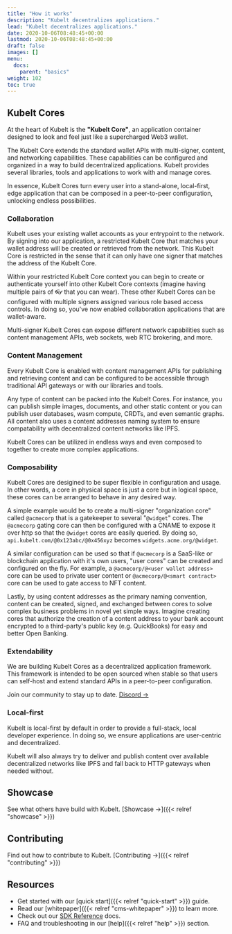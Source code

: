 ```yaml
---
title: "How it works"
description: "Kubelt decentralizes applications."
lead: "Kubelt decentralizes applications."
date: 2020-10-06T08:48:45+00:00
lastmod: 2020-10-06T08:48:45+00:00
draft: false
images: []
menu:
  docs:
    parent: "basics"
weight: 102
toc: true
---
```


## Kubelt Cores

At the heart of Kubelt is the **"Kubelt Core"**, an application container designed to look and feel just like a supercharged Web3 wallet.

The Kubelt Core extends the standard wallet APIs with multi-signer, content, and networking capabilities. These capabilities can be configured and organized in a way to build decentralized applications. Kubelt provides several libraries, tools and applications to work with and manage cores.

In essence, Kubelt Cores turn every user into a stand-alone, local-first, edge application that can be composed in a peer-to-peer configuration, unlocking endless possibilities.

### Collaboration

Kubelt uses your existing wallet accounts as your entrypoint to the network. By signing into our application, a restricted Kubelt Core that matches your wallet address will be created or retrieved from the network. This Kubelt Core is restricted in the sense that it can only have one signer that matches the address of the Kubelt Core.

Within your restricted Kubelt Core context you can begin to create or authenticate yourself into other Kubelt Core contexts (imagine having multiple pairs of 👓 that you can wear). These other Kubelt Cores can be configured with multiple signers assigned various role based access controls. In doing so, you've now enabled collaboration applications that are wallet-aware.

Multi-signer Kubelt Cores can expose different network capabilities such as content management APIs, web sockets, web RTC brokering, and more.

### Content Management

Every Kubelt Core is enabled with content management APIs for publishing and retrieving content and can be configured to be accessible through traditional API gateways or with our libraries and tools.

Any type of content can be packed into the Kubelt Cores. For instance, you can publish simple images, documents, and other static content or you can publish user databases, wasm compute, CRDTs, and even semantic graphs. All content also uses a content addresses naming system to ensure compatability with decentralized content networks like IPFS.

Kubelt Cores can be utilized in endless ways and even composed to together to create more complex applications.

### Composability

Kubelt Cores are desigined to be super flexible in configuration and usage. In other words, a core in physical space is just a core but in logical space, these cores can be arranged to behave in any desired way.

A simple example would be to create a multi-signer "organization core" called `@acmecorp` that is a gatekeeper to several "`@widget`" cores. The `@acmecorp` gating core can then be configured with a CNAME to expose it over http so that the `@widget` cores are easily queried. By doing so, `api.kubelt.com/@0x123abc/@0x456xyz` becomes `widgets.acme.org/@widget`.

A similar configuration can be used so that if `@acmecorp` is a SaaS-like or blockchain application with it's own users, "user cores" can be created and configured on the fly. For example, a `@acmecorp/@<user wallet address>` core can be used to private user content or `@acmecorp/@<smart contract>` core can be used to gate access to NFT content.

Lastly, by using content addresses as the primary naming convention, content can be created, signed, and exchanged between cores to solve complex business problems in novel yet simple ways. Imagine creating cores that authorize the creation of a content address to your bank account encrypted to a third-party's public key (e.g. QuickBooks) for easy and better Open Banking.

### Extendability

We are building Kubelt Cores as a decentralized application framework. This framework is intended to be open sourced when stable so that users can self-host and extend standard APIs in a peer-to-peer configuration.

Join our community to stay up to date. [Discord →](https://discord.gg/UgwAsJf6C5)

### Local-first

Kubelt is local-first by default in order to provide a full-stack, local developer experience. In doing so, we ensure applications are user-centric and decentralized.

Kubelt will also always try to deliver and publish content over available decentralized networks like IPFS and fall back to HTTP gateways when needed without.

## Showcase

See what others have build with Kubelt. [Showcase →]({{< relref "showcase" >}})

## Contributing

Find out how to contribute to Kubelt. [Contributing →]({{< relref "contributing" >}})

## Resources

- Get started with our [quick start]({{< relref "quick-start" >}}) guide.
- Read our [whitepaper]({{< relref "cms-whitepaper" >}}) to learn more.
- Check out our [SDK Reference](#) docs.
- FAQ and troubleshooting in our [help]({{< relref "help" >}}) section.

